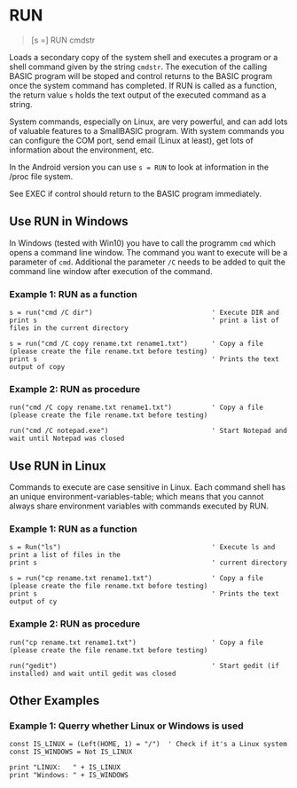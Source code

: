 # RUN

> [s =] RUN cmdstr

Loads a secondary copy of the system shell and executes a program or a shell command given by the string `cmdstr`. The execution of the calling BASIC program will be stoped and control returns to the BASIC program once the system command has completed. If RUN is called as a function, the return value `s` holds the text output of the executed command as a string. 

System commands, especially on Linux, are very powerful, and can add lots of valuable features to a SmallBASIC program. With system commands you can configure the COM port, send email (Linux at least), get lots of information about the environment, etc.

In the Android version you can use `s = RUN` to look at information in the /proc file system.

See EXEC if control should return to the BASIC program immediately.

## Use RUN in Windows

In Windows (tested with Win10) you have to call the programm `cmd` which opens a command line window. The command you want to execute will be a parameter of `cmd`. Additional the parameter `/C` needs to be added to quit the command line window after execution of the command. 

### Example 1: RUN as a function

```
s = run("cmd /C dir")                              ' Execute DIR and
print s                                            ' print a list of files in the current directory

s = run("cmd /C copy rename.txt rename1.txt")      ' Copy a file (please create the file rename.txt before testing)
print s                                            ' Prints the text output of copy
```

### Example 2: RUN as procedure

```
run("cmd /C copy rename.txt rename1.txt")          ' Copy a file (please create the file rename.txt before testing)
    
run("cmd /C notepad.exe")                          ' Start Notepad and wait until Notepad was closed        
```

## Use RUN in Linux

Commands to execute are case sensitive in Linux. Each command shell has an unique environment-variables-table; which means that you cannot always share environment variables with commands executed by RUN.

### Example 1:  RUN as a function

```
s = Run("ls")                                      ' Execute ls and print a list of files in the
print s                                            ' current directory

s = run("cp rename.txt rename1.txt")               ' Copy a file (please create the file rename.txt before testing)
print s                                            ' Prints the text output of cy
```

### Example 2: RUN as procedure

```
run("cp rename.txt rename1.txt")                   ' Copy a file (please create the file rename.txt before testing)
    
run("gedit")                                       ' Start gedit (if installed) and wait until gedit was closed        
```


## Other Examples

### Example 1: Querry whether Linux or Windows is used

```
const IS_LINUX = (Left(HOME, 1) = "/")  ' Check if it's a Linux system
const IS_WINDOWS = Not IS_LINUX

print "LINUX:   " + IS_LINUX
print "Windows: " + IS_WINDOWS
```
